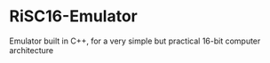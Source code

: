# RiSC16-Emulator
Emulator built in C++, for a very simple but practical 16-bit computer architecture
